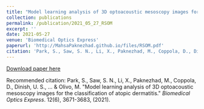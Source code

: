 ```yaml
---
title: "Model learning analysis of 3D optoacoustic mesoscopy images for the classification of atopic dermatitis"
collection: publications
permalink: /publication/2021_05_27_RSOM
excerpt: ''
date: 2021-05-27
venue: 'Biomedical Optics Express'
paperurl: 'http://MahsaPaknezhad.github.io/files/RSOM.pdf'
citation: 'Park, S., Saw, S. N., Li, X., Paknezhad, M., Coppola, D., Dinish, U. S., ... & Olivo, M. &quot; Model learning analysis of 3D optoacoustic mesoscopy images for the classification of atopic dermatitis. &quot; <i>Biomedical Optics Express</i>. 12(6), 3671-3683, (2021).'
---
```


[Download paper here](http://MahsaPaknezhad.github.io/files/RSOM.pdf)

Recommended citation: Park, S., Saw, S. N., Li, X., Paknezhad, M., Coppola, D., Dinish, U. S., ... & Olivo, M. "Model learning analysis of 3D optoacoustic mesoscopy images for the classification of atopic dermatitis." <i>Biomedical Optics Express</i>. 12(6), 3671-3683, (2021).
